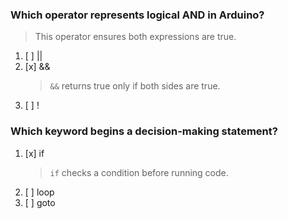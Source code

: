 ### Which operator represents logical AND in Arduino?
> This operator ensures both expressions are true.
1. [ ] ||
1. [x] &&
    > `&&` returns true only if both sides are true.
1. [ ] !

### Which keyword begins a decision-making statement?
1. [x] if
    > `if` checks a condition before running code.
1. [ ] loop
1. [ ] goto
